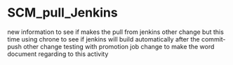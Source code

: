 # SCM_pull_Jenkins
new information to see if makes the pull from jenkins
other change but this time using chrone to see if jenkins will build automatically after the commit-push
other change testing with promotion job
change to make the word document regarding to this activity
